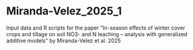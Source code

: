 # Miranda-Velez_2025_1
Input data and R scripts for the paper "In-season effects of winter cover crops and tillage on soil NO3- and N leaching – analysis with generalized additive models" by Miranda-Velez et al. 2025
